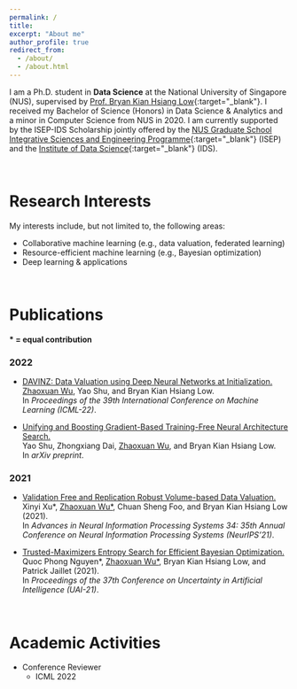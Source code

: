 ```yaml
---
permalink: /
title: 
excerpt: "About me"
author_profile: true
redirect_from: 
  - /about/
  - /about.html
---
```



I am a Ph.D. student in **Data Science** at the National University of Singapore (NUS), supervised by [Prof. Bryan Kian Hsiang Low](https://www.comp.nus.edu.sg/~lowkh/research.html){:target="_blank"}. I received my Bachelor of Science (Honors) in Data Science & Analytics and a minor in Computer Science from NUS in 2020. I am currently supported by the ISEP-IDS Scholarship jointly offered by the [NUS Graduate School Integrative Sciences and Engineering Programme](https://isep.nus.edu.sg/){:target="_blank"} (ISEP) and the
[Institute of Data Science](https://ids.nus.edu.sg/){:target="_blank"} (IDS).

<br/>

Research Interests
======
My interests include, but not limited to, the following areas:
* Collaborative machine learning (e.g., data valuation, federated learning)
*	Resource-efficient machine learning (e.g., Bayesian optimization)
*	Deep learning & applications

<br/>

Publications
======
**\* = equal contribution**

### 2022

* [DAVINZ: Data Valuation using Deep Neural Networks at Initialization.](#) \
<ins>Zhaoxuan Wu</ins>, Yao Shu, and Bryan Kian Hsiang Low. \
In _Proceedings of the 39th International Conference on Machine Learning (ICML-22)_.

* [Unifying and Boosting Gradient-Based Training-Free Neural Architecture Search.](#) \
Yao Shu, Zhongxiang Dai, <ins>Zhaoxuan Wu</ins>, and Bryan Kian Hsiang Low. \
In _arXiv preprint_.

### 2021

* [Validation Free and Replication Robust Volume-based Data Valuation.](#) \
Xinyi Xu\*, <ins>Zhaoxuan Wu\*</ins>, Chuan Sheng Foo, and Bryan Kian Hsiang Low (2021). \
In _Advances in Neural Information Processing Systems 34: 35th Annual Conference on Neural Information Processing Systems (NeurIPS’21)_.

* [Trusted-Maximizers Entropy Search for Efficient Bayesian Optimization.](#) \
Quoc Phong Nguyen\*, <ins>Zhaoxuan Wu\*</ins>, Bryan Kian Hsiang Low, and Patrick Jaillet (2021). \
In _Proceedings of the 37th Conference on Uncertainty in Artificial Intelligence (UAI-21)_.

<br/>

Academic Activities
======

* Conference Reviewer
  * ICML 2022